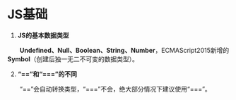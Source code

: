 # JS基础

1. **JS的基本数据类型**

&emsp;&emsp;**Undefined、Null、Boolean、String、Number**，ECMAScript2015新增的**Symbol**（创建后独一无二不可变的数据类型）。

2. **“==”和“===”的不同**

&emsp;&emsp;“==”会自动转换类型，“===”不会，绝大部分情况下建议使用“===”。